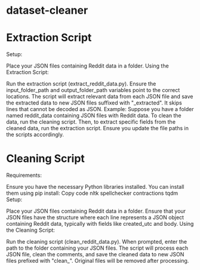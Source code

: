 # dataset-cleaner

# Extraction Script
Setup:

Place your JSON files containing Reddit data in a folder.
Using the Extraction Script:

Run the extraction script (extract_reddit_data.py).
Ensure the input_folder_path and output_folder_path variables point to the correct locations.
The script will extract relevant data from each JSON file and save the extracted data to new JSON files suffixed with "_extracted".
It skips lines that cannot be decoded as JSON.
Example:
Suppose you have a folder named reddit_data containing JSON files with Reddit data. To clean the data, run the cleaning script. Then, to extract specific fields from the cleaned data, run the extraction script. Ensure you update the file paths in the scripts accordingly.

# Cleaning Script
Requirements:

Ensure you have the necessary Python libraries installed. You can install them using pip install:
Copy code
nltk
spellchecker
contractions
tqdm
Setup:

Place your JSON files containing Reddit data in a folder.
Ensure that your JSON files have the structure where each line represents a JSON object containing Reddit data, typically with fields like created_utc and body.
Using the Cleaning Script:

Run the cleaning script (clean_reddit_data.py).
When prompted, enter the path to the folder containing your JSON files.
The script will process each JSON file, clean the comments, and save the cleaned data to new JSON files prefixed with "clean_".
Original files will be removed after processing.
